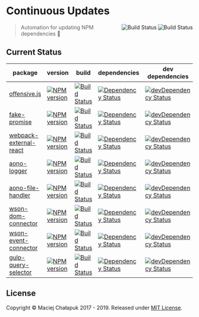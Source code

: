 # Continuous Updates
[<img src="https://david-dm.org/mchalapuk/continuous-updates.svg" alt="Build Status" align="right">](https://david-dm.org/mchalapuk/continuous-updates) [<img src="https://travis-ci.org/mchalapuk/continuous-updates.svg?branch=master" alt="Build Status" align="right">](https://travis-ci.org/mchalapuk/continuous-updates)

> Automation for updating NPM dependencies :space_invader:

## Current Status

| package | version | build | dependencies | dev dependencies |
| ------- | ------- | ----- | ------------ | ---------------- |
| [offensive.js][offensive-repo-url] | [![NPM version][offensive-npm-image]][offensive-npm-url] | [![Build Status][offensive-travis-image]][offensive-travis-url] | [![Dependency Status][offensive-david-image]][offensive-david-url] | [![devDependency Status][offensive-david-image-dev]][offensive-david-url-dev] |
| [fake-promise][fake-promise-repo-url] | [![NPM version][fake-promise-npm-image]][fake-promise-npm-url] | [![Build Status][fake-promise-travis-image]][fake-promise-travis-url] | [![Dependency Status][fake-promise-david-image]][fake-promise-david-url] | [![devDependency Status][fake-promise-david-image-dev]][fake-promise-david-url-dev] |
| [webpack-external-react][webpack-er-repo-url] | [![NPM version][webpack-er-npm-image]][webpack-er-npm-url] | [![Build Status][webpack-er-travis-image]][webpack-er-travis-url] | [![Dependency Status][webpack-er-david-image]][webpack-er-david-url] | [![devDependency Status][webpack-er-david-image-dev]][webpack-er-david-url-dev] |
| [aono-logger][aono-repo-url] | [![NPM version][aono-npm-image]][aono-npm-url] | [![Build Status][aono-travis-image]][aono-travis-url] | [![Dependency Status][aono-david-image]][aono-david-url] | [![devDependency Status][aono-david-image-dev]][aono-david-url-dev] | 
| [aono-file-handler][aono-fh-repo-url] | [![NPM version][aono-fh-npm-image]][aono-fh-npm-url] | [![Build Status][aono-fh-travis-image]][aono-fh-travis-url] | [![Dependency Status][aono-fh-david-image]][aono-fh-david-url] | [![devDependency Status][aono-fh-david-image-dev]][aono-fh-david-url-dev] | 
| [wson-dom-connector][wson-dc-repo-url] | [![NPM version][wson-dc-npm-image]][wson-dc-npm-url] | [![Build Status][wson-dc-travis-image]][wson-dc-travis-url] | [![Dependency Status][wson-dc-david-image]][wson-dc-david-url] | [![devDependency Status][wson-dc-david-image-dev]][wson-dc-david-url-dev] | 
| [wson-event-connector][wson-ec-repo-url] | [![NPM version][wson-ec-npm-image]][wson-ec-npm-url] | [![Build Status][wson-ec-travis-image]][wson-ec-travis-url] | [![Dependency Status][wson-ec-david-image]][wson-ec-david-url] | [![devDependency Status][wson-ec-david-image-dev]][wson-ec-david-url-dev] |
| [gulp-query-selector][gulp-qs-repo-url] | [![NPM version][gulp-qs-npm-image]][gulp-qs-npm-url] | [![Build Status][gulp-qs-travis-image]][gulp-qs-travis-url] | [![Dependency Status][gulp-qs-david-image]][gulp-qs-david-url] | [![devDependency Status][gulp-qs-david-image-dev]][gulp-qs-david-url-dev] |

[offensive-repo-url]: https://github.com/mchalapuk/offensive.js
[offensive-travis-url]: http://travis-ci.org/mchalapuk/offensive.js
[offensive-travis-image]: https://api.travis-ci.org/mchalapuk/offensive.js.svg?branch=master
[offensive-david-url]: https://david-dm.org/mchalapuk/offensive.js
[offensive-david-image]: https://david-dm.org/mchalapuk/offensive.js.svg
[offensive-david-url-dev]: https://david-dm.org/mchalapuk/offensive.js?type=dev
[offensive-david-image-dev]: https://david-dm.org/mchalapuk/offensive.js/dev-status.svg
[offensive-npm-url]: https://npmjs.org/package/offensive
[offensive-npm-image]: https://badge.fury.io/js/offensive.svg

[fake-promise-repo-url]: https://github.com/mchalapuk/fake-promise
[fake-promise-travis-url]: http://travis-ci.org/mchalapuk/fake-promise
[fake-promise-travis-image]: https://api.travis-ci.org/mchalapuk/fake-promise.svg?branch=master
[fake-promise-david-url]: https://david-dm.org/mchalapuk/fake-promise
[fake-promise-david-image]: https://david-dm.org/mchalapuk/fake-promise.svg
[fake-promise-david-url-dev]: https://david-dm.org/mchalapuk/fake-promise?type=dev
[fake-promise-david-image-dev]: https://david-dm.org/mchalapuk/fake-promise/dev-status.svg
[fake-promise-npm-url]: https://npmjs.org/package/fake-promise
[fake-promise-npm-image]: https://badge.fury.io/js/fake-promise.svg

[webpack-er-repo-url]: https://github.com/mchalapuk/webpack-external-react
[webpack-er-travis-url]: http://travis-ci.org/mchalapuk/webpack-external-react
[webpack-er-travis-image]: https://secure.travis-ci.org/mchalapuk/webpack-external-react.png?branch=master
[webpack-er-david-url]: https://david-dm.org/mchalapuk/webpack-external-react
[webpack-er-david-image]: https://david-dm.org/mchalapuk/webpack-external-react.svg
[webpack-er-david-url-dev]: https://david-dm.org/mchalapuk/webpack-external-react?type=dev
[webpack-er-david-image-dev]: https://david-dm.org/mchalapuk/webpack-external-react/dev-status.svg
[webpack-er-npm-url]: https://npmjs.org/package/webpack-external-react
[webpack-er-npm-image]: https://badge.fury.io/js/webpack-external-react.svg

[aono-repo-url]: https://github.com/aono-logger/aono
[aono-travis-url]: http://travis-ci.org/aono-logger/aono
[aono-travis-image]: https://api.travis-ci.org/aono-logger/aono.svg
[aono-david-url]: https://david-dm.org/aono-logger/aono
[aono-david-image]: https://david-dm.org/aono-logger/aono.svg
[aono-david-url-dev]: https://david-dm.org/aono-logger/aono?type=dev
[aono-david-image-dev]: https://david-dm.org/aono-logger/aono/dev-status.svg
[aono-npm-url]: https://npmjs.org/package/aono
[aono-npm-image]: https://badge.fury.io/js/aono.svg

[aono-fh-repo-url]: https://github.com/aono-logger/aono-file-handler
[aono-fh-travis-url]: http://travis-ci.org/aono-logger/aono-file-handler
[aono-fh-travis-image]: https://api.travis-ci.org/aono-logger/aono-file-handler.svg
[aono-fh-david-url]: https://david-dm.org/aono-logger/aono-file-handler
[aono-fh-david-image]: https://david-dm.org/aono-logger/aono-file-handler.svg
[aono-fh-david-url-dev]: https://david-dm.org/aono-logger/aono-file-handler?type=dev
[aono-fh-david-image-dev]: https://david-dm.org/aono-logger/aono-file-handler/dev-status.svg
[aono-fh-npm-url]: https://npmjs.org/package/aono-file-handler
[aono-fh-npm-image]: https://badge.fury.io/js/aono-file-handler.svg

[wson-dc-repo-url]: https://github.com/mchalapuk/wson-dom-connector
[wson-dc-travis-url]: http://travis-ci.org/mchalapuk/wson-dom-connector
[wson-dc-travis-image]: https://api.travis-ci.org/mchalapuk/wson-dom-connector.svg
[wson-dc-david-url]: https://david-dm.org/mchalapuk/wson-dom-connector
[wson-dc-david-image]: https://david-dm.org/mchalapuk/wson-dom-connector.svg
[wson-dc-david-url-dev]: https://david-dm.org/mchalapuk/wson-dom-connector?type=dev
[wson-dc-david-image-dev]: https://david-dm.org/mchalapuk/wson-dom-connector/dev-status.svg
[wson-dc-npm-url]: https://npmjs.org/package/wson-dom-connector
[wson-dc-npm-image]: https://badge.fury.io/js/wson-dom-connector.svg

[wson-ec-repo-url]: https://github.com/mchalapuk/wson-event-connector
[wson-ec-travis-url]: http://travis-ci.org/mchalapuk/wson-event-connector
[wson-ec-travis-image]: https://api.travis-ci.org/mchalapuk/wson-event-connector.svg
[wson-ec-david-url]: https://david-dm.org/mchalapuk/wson-event-connector
[wson-ec-david-image]: https://david-dm.org/mchalapuk/wson-event-connector.svg
[wson-ec-david-url-dev]: https://david-dm.org/mchalapuk/wson-event-connector#info=devDependencies
[wson-ec-david-image-dev]: https://david-dm.org/mchalapuk/wson-event-connector/dev-status.svg
[wson-ec-npm-url]: https://npmjs.org/package/wson-event-connector
[wson-ec-npm-image]: https://badge.fury.io/js/wson-event-connector.svg

[gulp-qs-repo-url]: https://github.com/mchalapuk/gulp-query-selector
[gulp-qs-travis-url]: http://travis-ci.org/mchalapuk/gulp-query-selector
[gulp-qs-travis-image]: https://secure.travis-ci.org/mchalapuk/gulp-query-selector.png?branch=master
[gulp-qs-david-url]: https://david-dm.org/mchalapuk/gulp-query-selector
[gulp-qs-david-image]: https://david-dm.org/mchalapuk/gulp-query-selector.svg
[gulp-qs-david-url-dev]: https://david-dm.org/mchalapuk/gulp-query-selector?type=dev
[gulp-qs-david-image-dev]: https://david-dm.org/mchalapuk/gulp-query-selector/dev-status.svg
[gulp-qs-npm-url]: https://npmjs.org/package/gulp-query-selector
[gulp-qs-npm-image]: https://badge.fury.io/js/gulp-query-selector.svg

## License

Copyright &copy; Maciej Chałapuk 2017 - 2019.
Released under [MIT License](LICENSE).

